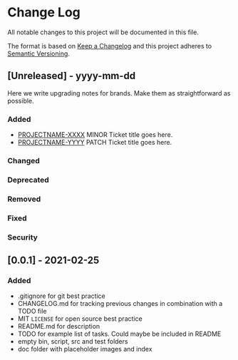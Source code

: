 
# Change Log
<!-- markdownlint-disable MD024 -->

All notable changes to this project will be documented in this file.

The format is based on [Keep a Changelog](http://keepachangelog.com/)
and this project adheres to [Semantic Versioning](http://semver.org/).

## [Unreleased] - yyyy-mm-dd

Here we write upgrading notes for brands. Make them as
straightforward as possible.

### Added

- [PROJECTNAME-XXXX](http://tickets.projectname.com/browse/PROJECTNAME-XXXX)
  MINOR Ticket title goes here.
- [PROJECTNAME-YYYY](http://tickets.projectname.com/browse/PROJECTNAME-YYYY)
  PATCH Ticket title goes here.

### Changed

### Deprecated

### Removed

### Fixed

### Security

## [0.0.1] - 2021-02-25

### Added

- .gitignore for git best practice
- CHANGELOG.md for tracking previous changes in combination with a TODO file
- MIT `LICENSE` for open source best practice
- README.md for description
- TODO for example list of tasks. Could maybe be included in README
- empty bin, script, src and test folders
- doc folder with placeholder images and index

<!-- TODO add to changelog -->
